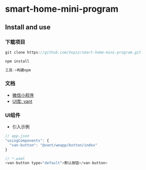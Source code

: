 # smart-home-mini-program

## Install and use

### 下载项目

```JavaScript
git clone https://github.com/Voyzz/smart-home-mini-program.git

npm install

工具->构建npm
```

### 文档

- [微信小程序](https://developers.weixin.qq.com/miniprogram/dev/framework/)
- [UI库: vant](https://youzan.github.io/vant-weapp/#/home)

### UI组件

- 引入示例

```JavaScript
// app.json
"usingComponents": {
  "van-button": "@vant/weapp/button/index"
}

// *.wxml
<van-button type="default">默认按钮</van-button>
```

